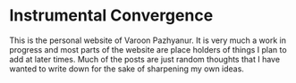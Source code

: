 # Instrumental Convergence

This is the personal website of Varoon Pazhyanur. It is very much a work in progress and most parts of the website are place holders of things I plan to add at later times. Much of the posts are just random thoughts that I have wanted to write down for the sake of sharpening my own ideas.